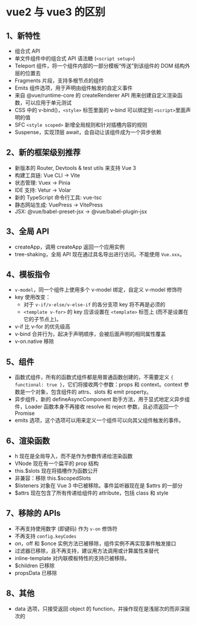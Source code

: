 # vue2 与 vue3 的区别

## 1、新特性

- 组合式 API
- 单文件组件中的组合式 API 语法糖 (`<script setup>`)
- Teleport 组件，将一个组件内部的一部分模板“传送”到该组件的 DOM 结构外层的位置去
- Fragments 片段，支持多根节点的组件
- Emits 组件选项，用于声明由组件触发的自定义事件
- 来自 @vue/runtime-core 的 createRenderer API 用来创建自定义渲染函数，可以应用于单元测试
- CSS 中的 v-bind()，`<style>` 标签里面的 v-bind 可以绑定到 `<script>`里面声明的值
- SFC `<style scoped>` 新增全局规则和针对插槽内容的规则
- Suspense，实现顶层 await，会自动让该组件成为一个异步依赖

## 2、新的框架级别推荐

- 新版本的 Router, Devtools & test utils 来支持 Vue 3
- 构建工具链: Vue CLI -> Vite
- 状态管理: Vuex -> Pinia
- IDE 支持: Vetur -> Volar
- 新的 TypeScript 命令行工具: vue-tsc
- 静态网站生成: VuePress -> VitePress
- JSX: @vue/babel-preset-jsx -> @vue/babel-plugin-jsx

## 3、全局 API

- createApp，调用 createApp 返回一个应用实例
- tree-shaking，全局 API 现在通过具名导出进行访问。不能使用 `Vue.xxx`。

## 4、模板指令

- `v-model`，同一个组件上使用多个 v-model 绑定，自定义 v-model 修饰符
- key 使用改变：
    - 对于 `v-if/v-else/v-else-if` 的各分支项 key 将不再是必须的
    - `<template v-for>` 的 key 应该设置在 `<template>` 标签上 (而不是设置在它的子节点上)。
- v-if 比 v-for 的优先级高
- v-bind 合并行为，起决于声明顺序，会被后面声明的相同属性覆盖
- v-on.native 移除

## 5、组件

- 函数式组件，所有的函数式组件都是用普通函数创建的，不需要定义 `{ functional: true }`，它们将接收两个参数：props 和 context。context 参数是一个对象，包含组件的 attrs、slots 和 emit property。
- 异步组件，新的 defineAsyncComponent 助手方法，用于显式地定义异步组件，Loader 函数本身不再接收 resolve 和 reject 参数，且必须返回一个 Promise
- emits 选项，这个选项可以用来定义一个组件可以向其父组件触发的事件。

## 6、渲染函数

- h 现在是全局导入，而不是作为参数传递给渲染函数
- VNode 现在有一个扁平的 prop 结构
- this.$slots 现在将插槽作为函数公开
- 非兼容：移除 this.$scopedSlots
- $listeners 对象在 Vue 3 中已被移除。事件监听器现在是 $attrs 的一部分
- $attrs 现在包含了所有传递给组件的 attribute，包括 class 和 style

## 7、移除的 APIs

- 不再支持使用数字 (即键码) 作为 `v-on` 修饰符
- 不再支持 `config.keyCodes`
- $on，$off 和 $once 实例方法已被移除，组件实例不再实现事件触发接口
- 过滤器已移除，且不再支持，建议用方法调用或计算属性来替代
- inline-template 对内联模板特性的支持已被移除。
- $children 已移除
- propsData 已移除

## 8、其他

- data 选项，只接受返回 object 的 function，并操作现在是浅层次的而非深层次的